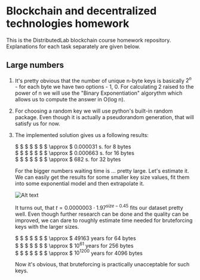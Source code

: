 # Blockchain and decentralized technologies homework
This is the DistributedLab blockchain course homework repository. Explanations for each task separately are given below.

## Large numbers
1. It's pretty obvious that the number of unique n-byte keys is basically $2^n$ - for each byte we have two options - 1, 0. For calculating 2 raised to the power of n we will use the "Binary Exponentiation" algorythm which allows us to compute the answer in O(log n). 

2. For choosing a random key we will use python's built-in random package. Even though it is actually a pseudorandom generation, that will satisfy us for now.

3. The implemented solution gives us a following results: 

      $ $ $ $ $ $ $ \approx $ 0.000031 s. for 8 bytes   
      $ $ $ $ $ $ $ \approx $ 0.000663 s. for 16 bytes  
      $ $ $ $ $ $ $ \approx $ 682 s. for 32 bytes  
   
   For the bigger numbers waiting time is ... pretty large. Let's estimate it. We can easily get the results for some smaller key size values, fit them into some exponential model and then extrapolate it.
   
   ![Alt text](hw1/graph.jpg?raw=true "Given data and approximation function")
   
   It turns out, that $t = 0.0000003⋅1.97^{size - 0.45}$ fits our dataset pretty well. Even though further research can be done and the quality can be improved, we can dare to roughly estimate time needed for bruteforcing keys with the larger sizes. 
   
      $ $ $ $ $ $ $ \approx $ 49163 years for 64 bytes   
      $ $ $ $ $ $ $ \approx $ $10^{61}$ years for 256 bytes  
      $ $ $ $ $ $ $ \approx $ $10^{1200}$ years for 4096 bytes  

   Now it's obvious, that bruteforcing is practically unacceptable for such keys.
